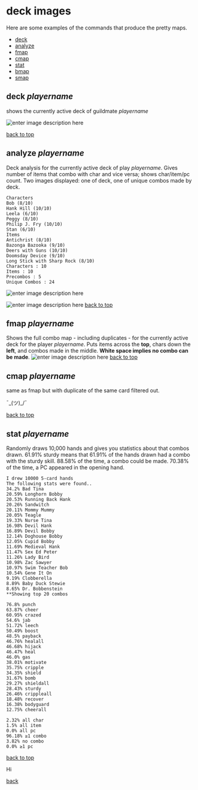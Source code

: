 # deck images<a name="top"></a>

Here are some examples of the commands that produce the pretty maps.
* [deck](#deck)
* [analyze](#analyze)
* [fmap](#fmap)
* [cmap](#cmap)
* [stat](#stat)
* [bmap](#TODO)
* [smap](#TODO)

## deck _playername_<a name="deck"></a>

shows the currently active deck of guildmate _playername_

![enter image description here](https://i.imgur.com/zblzoSy.png)

[back to top](#top)

## analyze _playername_<a name="analyze"></a>

Deck analysis for the currently active deck of play _playername_. Gives number of items that combo with char and vice versa; shows char/item/pc count. Two images displayed: one of deck, one of unique combos made by deck.

    Characters
    Bob (8/10)
    Hank Hill (10/10)
    Leela (6/10)
    Peggy (8/10)
    Philip J. Fry (10/10)
    Stan (6/10)
    Items
    Antichrist (8/10)
    Bazonga Bazooka (9/10)
    Deers with Guns (10/10)
    Doomsday Device (9/10)
    Long Stick with Sharp Rock (8/10)
    Characters : 10
    Items : 10
    Precombos : 5
    Unique Combos : 24
   
   ![enter image description here](https://i.imgur.com/tnzfbHU.png)
   
![enter image description here](https://i.imgur.com/OSSi7nv.png)
[back to top](#top)

## fmap _playername_<a name="fmap"></a>

Shows the full combo map - including duplicates - for the currently active deck for the player _playername_. Puts items across the **top**, chars down the **left**, and combos made in the middle. **White space implies no combo can be made**.
![enter image description here](https://i.imgur.com/OJxRPbf.png)
[back to top](#top)

## cmap _playername_<a name="cmap"></a>

same as fmap but with duplicate of the same card filtered out.

¯\_(ツ)_/¯

[back to top](#top)

## stat _playername_<a name="stat"></a>

Randomly draws 10,000 hands and gives you statistics about that combos drawn. 61.91% sturdy means that 61.91% of the hands drawn had a combo with the sturdy skill. 88.58% of the time, a combo could be made. 70.38% of the time, a PC appeared in the opening hand.

    I drew 10000 5-card hands
    The following stats were found..
    34.2% Bad Tina
    20.59% Longhorn Bobby
    20.53% Running Back Hank
    20.26% Sandwitch
    20.11% Mommy Mummy
    20.05% Teagle
    19.33% Nurse Tina
    16.98% Devil Hank
    16.89% Devil Bobby
    12.14% Doghouse Bobby
    12.05% Cupid Bobby
    11.69% Medieval Hank
    11.47% Sex Ed Peter
    11.26% Lady Bird
    10.98% Zac Sawyer
    10.97% Swim Teacher Bob
    10.54% Gene It On
    9.19% Clobberella
    8.89% Baby Duck Stewie
    8.65% Dr. Bobbenstein
    **Showing top 20 combos
    
    76.8% punch
    63.87% cheer
    60.95% crazed
    54.6% jab
    51.72% leech
    50.49% boost
    48.5% payback
    46.76% healall
    46.68% hijack
    46.47% heal
    46.0% gas
    38.01% motivate
    35.75% cripple
    34.35% shield
    31.67% bomb
    29.27% shieldall
    28.43% sturdy
    26.46% crippleall
    18.48% recover
    16.38% bodyguard
    12.75% cheerall
    
    2.32% all char
    1.5% all item
    0.0% all pc
    96.18% ≥1 combo
    3.82% no combo
    0.0% ≥1 pc

[back to top](#top)

Hi 

[back](index)

<!--stackedit_data:
eyJoaXN0b3J5IjpbLTExMTQwNjAzNDIsNTU2NDg3NTQ1LC0xNj
U1MTA4NzE0LC03NDQ1Mjc4OTZdfQ==
-->